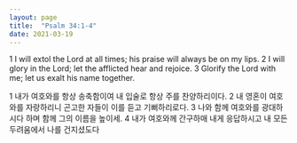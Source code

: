 ```yaml
---
layout: page
title:  "Psalm 34:1-4"
date: 2021-03-19
---
```

1 I will extol the Lord at all times;
    his praise will always be on my lips.
2 I will glory in the Lord;
    let the afflicted hear and rejoice.
3 Glorify the Lord with me;
    let us exalt his name together.

1 내가 여호와를 항상 송축함이여 내 입술로 항상 주를 찬양하리이다. 2 내 영혼이 여호와를 자랑하리니 곤고한 자들이 이를 듣고 기뻐하리로다.
3 나와 함께 여호와를 광대하시다 하며 함께 그의 이름을 높이세. 4 내가 여호와께 간구하매 내게 응답하시고 내 모든 두려움에서 나를 건지셨도다
